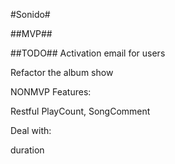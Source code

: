 #Sonido#

##MVP##


##TODO##
Activation email for users

Refactor the album show

NONMVP Features:

Restful PlayCount, SongComment

Deal with:

duration
